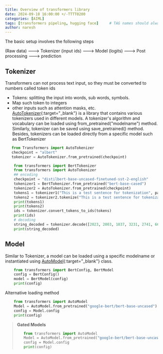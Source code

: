 ```yaml
---
title: Overview of transformers library
date: 2024-09-18 16:00:00 +/-TTTT0200
categories: [AIML]
tags: [transformers pipeling, hugging face]     # TAG names should always be lowercase
author: naresh
---
```


The basic setup involves the following steps

(Raw data)  ---> Tokenizer (input ids) ---> Model (logits) ---> Post processing ---> prediction

## Tokenizer
 Transformers can not process text input, so they must be converted to numbers called token ids
 - Tokens: splitting the input into words, sub words, symbols.
 - Map such token to integers
 - other inputs such as attention masks, etc.
 [AutoTokenizer](https://huggingface.co/docs/transformers/main/en/model_doc/auto#transformers.AutoTokenizer){:target="_blank"} is a library that contains various tokenizers used in different models. A tokenizer's algorithm and vocabulary can be loaded using from_pretrained("modelname") method. Similarly, tokenizer can be saved using save_pretrained() method. Besides, tokenizers can be loaded directly from a specific model such as BertTokenizer

 ```python 
    from Transformers import AutoTokenizer
    checkpoint = "albert"
    tokenizer = AutoTokenizer.from_pretrained(checkpoint)
```

```python 
    from transformers import BertTokenizer
    from transformers import AutoTokenizer
    ## encoding
    checkpoint = "distilbert-base-uncased-finetuned-sst-2-english"
    tokenizer1 = BertTokenizer.from_pretrained("bert-base-cased")
    tokenizer2 = AutoTokenizer.from_pretrained(checkpoint)
    tokens1 = tokenizer1("This is a test sentence for tokenization", padding=True, truncation=True, return_tensors="pt")
    tokens2 = tokenizer2.tokenize("This is a test sentence for tokenization")
    print(tokens1)
    print(tokens2)
    ids = tokenizer.convert_tokens_to_ids(tokens)
    print(ids)
    # decoding
    string_decoded = tokenizer.decode([2023, 2003, 1037, 3231, 2741, 6651, 2005, 19204, 3989])
    print(string_decoded)
```

## Model 
Similar to Tokenizer, a model can be loaded using a specific modelname or instantiated using [AutoModel](https://huggingface.co/docs/transformers/model_doc/auto#transformers.AutoModel){:target="_blank"} class.

```python 
    from transformers import BertConfig, BertModel
    config = BertConfig()
    model = BertModel(config)
    print(config)
```

Alternative loading method

```python 
    from transformers import AutoModel
    Model = AutoModel.from_pretrained("google-bert/bert-base-uncased")
    config = Model.config
    print(config)
```

> **Gated Models** 
> ```python 
>    from transformers import AutoModel
>    Model = AutoModel.from_pretrained("google-bert/bert-base-uncased")
>    config = Model.config
>    print(config)
> ```